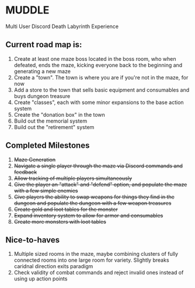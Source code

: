 # MUDDLE
Multi User Discord Death Labyrinth Experience

## Current road map is:

1. Create at least one maze boss located in the boss room, who when defeated, ends the maze, kicking everyone back to the beginning and generating a new maze
1. Create a "town". The town is where you are if you're not in the maze, for now
1. Add a store to the town that sells basic equipment and consumables and buys dungeon treasure
1. Create "classes", each with some minor expansions to the base action system 
1. Create the "donation box" in the town
1. Build out the memorial system
1. Build out the "retirement" system

## Completed Milestones

1. ~~Maze Generation~~
1. ~~Navigate a single player through the maze via Discord commands and feedback~~
1. ~~Allow tracking of multiple players simultaneously~~
1. ~~Give the player an "attack" and "defend" option, and populate the maze with a few simple enemies~~
1. ~~Give players the ability to swap weapons for things they find in the dungeon and populate the dungeon with a few weapon treasures~~
1. ~~Create gold and loot tables for the monster~~
1. ~~Expand inventory system to allow for armor and consumables~~
1. ~~Create more monsters with loot tables~~

## Nice-to-haves
1. Multiple sized rooms in the maze, maybe combining clusters of fully connected rooms into one large room for variety. Slightly breaks caridnal direction exits paradigm
1. Check validity of combat commands and reject invalid ones instead of using up action points